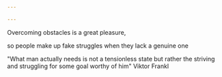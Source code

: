 ```yaml
---

---
```


Overcoming obstacles is a great pleasure,

so people make up fake struggles when they lack a genuine one

"What man actually needs is not a tensionless state but rather the striving and struggling for some goal worthy of him" Viktor Frankl
